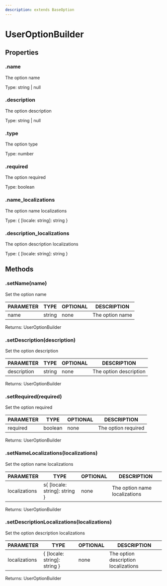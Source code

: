 ```yaml
---
description: extends BaseOption
---
```


# UserOptionBuilder

## Properties

### .name

The option name

Type: string | null

### .description

The option description

Type: string | null

### .type

The option type

Type: number

### .required

The option required

Type: boolean

### .name\_localizations

The option name localizations

Type: { \[locale: string]: string }

### .description\_localizations

The option description localizations

Type: { \[locale: string]: string }

## Methods

### .setName(name)

Set the option name

| PARAMETER | TYPE   | OPTIONAL | DESCRIPTION     |
| --------- | ------ | -------- | --------------- |
| name      | string | none     | The option name |

Returns: UserOptionBuilder

### .setDescription(description)

Set the option description

| PARAMETER   | TYPE   | OPTIONAL | DESCRIPTION            |
| ----------- | ------ | -------- | ---------------------- |
| description | string | none     | The option description |

Returns: UserOptionBuilder

### .setRequired(required)

Set the option required

| PARAMETER | TYPE    | OPTIONAL | DESCRIPTION         |
| --------- | ------- | -------- | ------------------- |
| required  | boolean | none     | The option required |

Returns: UserOptionBuilder

### .setNameLocalizations(localizations)

Set the option name localizations

| PARAMETER     | TYPE                           | OPTIONAL | DESCRIPTION                   |
| ------------- | ------------------------------ | -------- | ----------------------------- |
| localizations | s{ \[locale: string]: string } | none     | The option name localizations |

Returns: UserOptionBuilder

### .setDescriptionLocalizations(localizations)

Set the option description localizations

| PARAMETER     | TYPE                          | OPTIONAL | DESCRIPTION                          |
| ------------- | ----------------------------- | -------- | ------------------------------------ |
| localizations | { \[locale: string]: string } | none     | The option description localizations |

Returns: UserOptionBuilder
